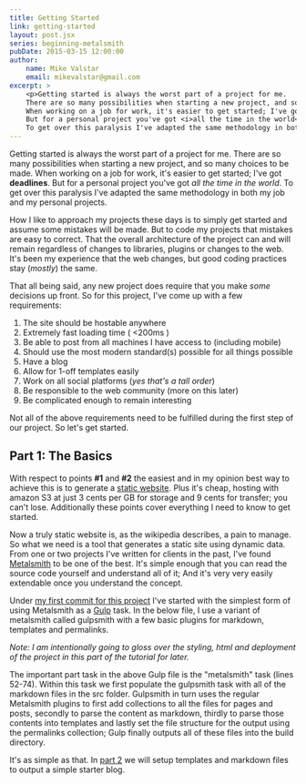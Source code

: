 ```yaml
---
title: Getting Started
link: getting-started
layout: post.jsx
series: beginning-metalsmith
pubDate: 2015-03-15 12:00:00
author:
    name: Mike Valstar
    email: mikevalstar@gmail.com
excerpt: >
    <p>Getting started is always the worst part of a project for me.
    There are so many possibilities when starting a new project, and so many choices to be made.
    When working on a job for work, it's easier to get started; I've got <b>deadlines</b>.
    But for a personal project you've got <i>all the time in the world</i>.
    To get over this paralysis I've adapted the same methodology in both my job and my personal projects.</p>
---
```


Getting started is always the worst part of a project for me.
There are so many possibilities when starting a new project, and so many choices to be made.
When working on a job for work, it's easier to get started; I've got **deadlines**.
But for a personal project you've got *all the time in the world*.
To get over this paralysis I've adapted the same methodology in both my job and my personal projects.

How I like to approach my projects these days is to simply get started and assume some mistakes will be made.
But to code my projects that mistakes are easy to correct.
That the overall architecture of the project can and will remain regardless of changes to libraries,
plugins or changes to the web. It's been my experience that the web changes, but good coding practices stay (*mostly*) the same.

That all being said, any new project does require that you make *some* decisions up front.
So for this project, I've come up with a few requirements:

1. The site should be hostable anywhere
2. Extremely fast loading time ( &lt;200ms )
3. Be able to post from all machines I have access to (including mobile)
4. Should use the most modern standard(s) possible for all things possible
5. Have a blog
6. Allow for 1-off templates easily
7. Work on all social platforms (*yes that's a tall order*)
8. Be responsible to the web community (more on this later)
9. Be complicated enough to remain interesting

Not all of the above requirements need to be fulfilled during the first step of our project.
So let's get started.

## Part 1: The Basics

With respect to points **#1** and **#2** the easiest and in my opinion best way to achieve this is to generate a [static website](http://en.wikipedia.org/wiki/Static_web_page).
Plus it's cheap, hosting with amazon S3 at just 3 cents per GB for storage and 9 cents for transfer; you can't lose.
Additionally these points cover everything I need to know to get started.

Now a truly static website is, as the wikipedia describes, a pain to manage.
So what we need is a tool that generates a static site using dynamic data.
From one or two projects I've written for clients in the past, I've found [Metalsmith](http://www.metalsmith.io/) to be one of the best.
It's simple enough that you can read the source code yourself and understand all of it;
And it's very very easily extendable once you understand the concept.

Under [my first commit for this project](https://github.com/mikevalstar/mikevalstar_com3/commit/df5a656b3e26d8dd8a8f3bbdd54185cf050fef65)
I've started with the simplest form of using Metalsmith as a [Gulp](http://gulpjs.com/) task.
In the below file, I use a variant of metalsmith called gulpsmith with a few basic plugins for markdown, templates and permalinks.

<script src="https://gist.github.com/mikevalstar/b05aae4a9bba5ee168bb.js"></script>

*Note: I am intentionally going to gloss over the styling, html and deployment of the project in this part of the tutorial for later.*

The important part task in the above Gulp file is the "metalsmith" task (lines 52-74).
Within this task we first populate the gulpsmith task with all of the markdown files in the src folder.
Gulpsmith in turn uses the regular Metalsmith plugins to first add collections to all the files for pages and posts,
secondly to parse the content as markdown, thirdly to parse those contents into templates and
lastly set the file structure for the output using the permalinks collection;
Gulp finally outputs all of these files into the build directory.

It's as simple as that. In [part 2](/post/metalsmith-templating) we will setup templates and markdown files to output a simple starter blog.
